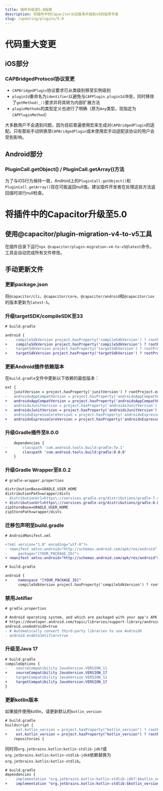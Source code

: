 ```yaml
---
title: 插件升级至5.0指南
description: 将插件中的Capacitor从旧版本升级到v5的指导手册
slug: /updating/plugins/5-0
---
```


# 代码重大变更

## iOS部分
### CAPBridgedProtocol协议变更

* `CAPBridgedPlugin`协议要求已从类级别移至实例级别
* `pluginId`重命名为`identifier`以避免与`CAPPlugin.pluginId`冲突，同时移除了`getMethod(_:)`要求并将其转为内部扩展方法
* `pluginMethods`的类型定义也进行了明确（原为`Any`类型，现指定为`CAPPluginMethod`）

大多数用户不会遇到问题，因为目前普遍使用宏来生成对`CAPBridgedPlugin`的适配。只有那些手动转换至`CAPBridgedPlugin`或未使用宏手动适配该协议的用户会受到影响。

## Android部分

### PluginCall.getObject() / PluginCall.getArray()方法

为了与iOS行为保持一致，Android上的`PluginCall.getObject()`和`PluginCall.getArray()`现在可能返回null值。建议插件开发者在处理这些方法返回值时进行null检查。

# 将插件中的Capacitor升级至5.0

## 使用@capacitor/plugin-migration-v4-to-v5工具

在插件目录下运行`npx @capacitor/plugin-migration-v4-to-v5@latest`命令，工具会自动完成所有文件修改。

## 手动更新文件

### 更新package.json

将`@capacitor/cli`、`@capacitor/core`、`@capacitor/android`和`@capacitor/ios`的版本更新为`latest-5`。

### 升级targetSDK/compileSDK至33
```diff
# build.gradle

android {
-    compileSdkVersion project.hasProperty('compileSdkVersion') ? rootProject.ext.compileSdkVersion : 32
+    compileSdkVersion project.hasProperty('compileSdkVersion') ? rootProject.ext.compileSdkVersion : 33
-    targetSdkVersion project.hasProperty('targetSdkVersion') ? rootProject.ext.targetSdkVersion : 32
+    targetSdkVersion project.hasProperty('targetSdkVersion') ? rootProject.ext.targetSdkVersion : 33
```

### 更新Android插件依赖版本

在`build.gradle`文件中更新以下依赖的最低版本：

```diff
ext {
    junitVersion = project.hasProperty('junitVersion') ? rootProject.ext.junitVersion : '4.13.2'
-   androidxAppCompatVersion = project.hasProperty('androidxAppCompatVersion') ? rootProject.ext.androidxApppatibleVersion : '1.4.2'
+   androidxAppCompatVersion = project.hasProperty('androidxAppCompatVersion') ? rootProject.ext.androidxAppCompatVersion : '1.6.1'
-   androidxJunitVersion = project.hasProperty('androidxJunitVersion') ? rootProject.ext.androidxJunitVersion : '1.1.3'
+   androidxJunitVersion = project.hasProperty('androidxJunitVersion') ? rootProject.ext.androidxJunitVersion : '1.1.5'
-   androidxEspressoCoreVersion = project.hasProperty('androidxEspressoCoreVersion') ? rootProject.ext.androidxEspressoCoreVersion : '3.4.0'
+   androidxEspressoCoreVersion = project.hasProperty('androidxEspressoCoreVersion') ? rootProject.ext.androidxEspressoCoreVersion : '3.5.1'
```

### 升级Gradle插件至8.0.0

```diff
    dependencies {
-       classpath 'com.android.tools.build:gradle:7ự.1'
+       classpath 'com.android.tools.build:gradle:8.0.0'
    }
```

### 升级Gradle Wrapper至8.0.2

```diff
# gradle-wrapper.properties

distributionBase=GRADLE_USER_HOME
distributionPath=wrapper/dists
- distributionUrl=https\://services.gradle.org/distributions/gradle-7.4.2-all.zip
+ distributionUrl=https\://services.gradle.org/distributions/gradle-8.0.2-all.zip
zipStoreBase=GRADLE_USER_HOME
zipStorePath=wrapper/dists
```

### 迁移包声明至build.gradle

```diff
# AndroidManifest.xml

<?xml version="1.0" encoding="utf-8"?>
- <manifest xmlns:android="http://schemas.android.com/apk/res/android"
-     package="[YOUR_PACKAGE_ID]">
+ <manifest xmlns:android="http://schemas.android.com/apk/res/android">
```

```diff
# build.gradle

android {
+     namespace "[YOUR_PACKAGE_ID]"
      compileSdkVersion project.hasProperty('compileSdkVersion') ? rootProject.ext.compileSdkVersion : 33
```

### 禁用Jetifier

```diff 
# gradle.properties

# Android operating system, and which are packaged with your app's APK
# https://developer.android.com/topic/libraries/support-library/androidx-rn
android.useAndroidX=true
- # Automatically convert third-party libraries to use AndroidX
- android.enableJetifier=true
```

### 升级至Java 17

```diff
# build.gradle
compileOptions {
-    sourceCompatibility JavaVersion.VERSION_11
+    sourceCompatibility JavaVersion.VERSION_17
-    targetCompatibility JavaVersion.VERSION_11
+    targetCompatibility JavaVersion.VERSION_17
}
```

### 更新kotlin版本

如果插件使用kotlin，请更新默认的`kotlin_version`

```diff
# build.gradle
buildscript {
-    ext.kotlin_version = project.hasProperty("kotlin_version") ? rootProject.ext.kotlin_version : '1.7.0'
+    ext.kotlin_version = project.hasProperty("kotlin_version") ? rootProject.ext.kotlin_version : '1.8.20'
    repositories {
```

同时将`org.jetbrains.kotlin:kotlin-stdlib-jdk7`或`org.jetbrains.kotlin:kotlin-stdlib-jdk8`依赖替换为`org.jetbrains.kotlin:kotlin-stdlib`。


```diff
# build.gradle
dependencies {
-    implementation "org.jetbrains.kotlin:kotlin-stdlib-jdk7:$kotlin_version"
+    implementation "org.jetbrains.kotlin:kotlin-stdlib:$kotlin_version"
```